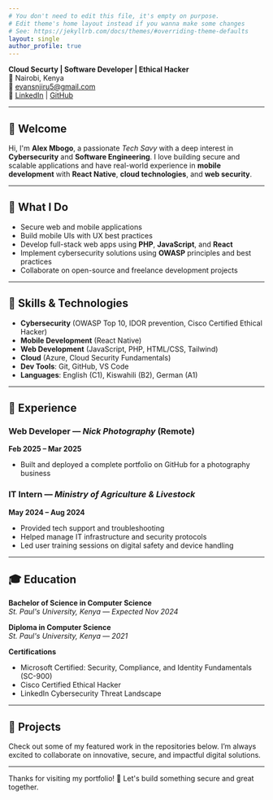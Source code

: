 ```yaml
---
# You don't need to edit this file, it's empty on purpose.
# Edit theme's home layout instead if you wanna make some changes
# See: https://jekyllrb.com/docs/themes/#overriding-theme-defaults
layout: single
author_profile: true
---
```


**Cloud Securty  | Software Developer | Ethical Hacker**  
📍 Nairobi, Kenya  
📧 [evansnjiru5@gmail.com](mailto:evansnjiru5@gmail.com)  
🔗 [LinkedIn](https://www.linkedin.com/in/alexevans) | [GitHub](https://github.com/AlexMbog)

---

## 👋 Welcome

Hi, I'm **Alex Mbogo**, a passionate *Tech Savy* with a deep interest in **Cybersecurity** and **Software Engineering**. I love building secure and scalable applications and have real-world experience in **mobile development** with **React Native**, **cloud technologies**, and **web security**.

---

## 🔐 What I Do

- Secure web and mobile applications
- Build mobile UIs with UX best practices
- Develop full-stack web apps using **PHP**, **JavaScript**, and **React**
- Implement cybersecurity solutions using **OWASP** principles and best practices
- Collaborate on open-source and freelance development projects

---

## 🧠 Skills & Technologies

- **Cybersecurity** (OWASP Top 10, IDOR prevention, Cisco Certified Ethical Hacker)
- **Mobile Development** (React Native)
- **Web Development** (JavaScript, PHP, HTML/CSS, Tailwind)
- **Cloud** (Azure, Cloud Security Fundamentals)
- **Dev Tools**: Git, GitHub, VS Code
- **Languages**: English (C1), Kiswahili (B2), German (A1)

---

## 🧳 Experience

### Web Developer — *Nick Photography* (Remote)  
**Feb 2025 – Mar 2025**  
- Built and deployed a complete portfolio on GitHub for a photography business

### IT Intern — *Ministry of Agriculture & Livestock*  
**May 2024 – Aug 2024**  
- Provided tech support and troubleshooting
- Helped manage IT infrastructure and security protocols
- Led user training sessions on digital safety and device handling

---

## 🎓 Education

**Bachelor of Science in Computer Science**  
*St. Paul's University, Kenya* — *Expected Nov 2024*

**Diploma in Computer Science**  
*St. Paul's University, Kenya* — *2021*

**Certifications**  
- Microsoft Certified: Security, Compliance, and Identity Fundamentals (SC-900)  
- Cisco Certified Ethical Hacker  
- LinkedIn Cybersecurity Threat Landscape

---

## 🚀 Projects

Check out some of my featured work in the repositories below. I’m always excited to collaborate on innovative, secure, and impactful digital solutions.

---

Thanks for visiting my portfolio! 🚀 Let's build something secure and great together.
